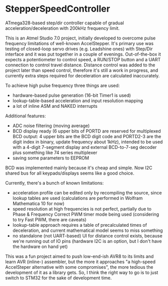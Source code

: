 # StepperSpeedController
ATmega328-based step/dir controller capable of gradual acceleration/deceleration with 200kHz frequency limit.

This is an Atmel Studio 7.0 project, initially developed to overcome pulse frequency limitations of well-known AccelStepper. It's primary use was testing of closed-loop servo drives (e.g. Leadshine ones) with Step/Dir interface and it was put together in a couple of evenings. Out-of-the-box it expects a potentiometer to control speed, a RUN/STOP button and a UART connection to control travel distance. Distance control was added to the project later than speed control, therefore it's still a work in progress, and currently extra steps required for deceleration are calculated inaccurately.

To achieve high pulse frequency three things are used:
  - hardware-based pulse generation (16-bit Timer1 is used)
  - lookup-table-based acceleration and input resolution mapping
  - a lot of inline ASM and NAKED interrupts
  
Additional features:
  - ADC noise filtering (moving average)
  - BCD display ready (6 upper bits of PORTD are reserved for multiplexed BCD output: 4 upper bits are the BCD digit code and PORTD2-3 are the digit index in binary, update frequency about 1kHz), intended to be used with a 4-digit 7-segment display and external BCD-to-7-seg decoder plus something like 74 series multiplexer
  - saving some parameters to EEPROM
  
BCD was implemented mainly because it's cheap and simple. Now I2C shared bus for all keypads/displays seems like a good choice.

Currently, there's a bunch of known limitations:
  - acceleration profile can be edited only by recompiling the source, since lookup tables are used (calculations are performed in Wolfram Mathematica 10 for now)
  - speed resolution at high frequencies is not perfect, partially due to Phase & Frequency Correct PWM timer mode being used (considering to try Fast PWM, there are caveats)
  - lookup-table approach requires a table of precalculated times of deceleration, and current mathematical model seems to miss something
  - no standalone (not UART-based) UI for distance control exists, because we're running out of IO pins (hardware I2C is an option, but I don't have the hardware on hand yet)

This was a fun project aimed to push low-end-ish AVR8 to its limits and learn AVR (inline-) assembler, but the more it approaches "a high-speed AccelSteper alternative with some compromises", the more tedious the development of it as a library gets. So, I think the right way to go is to just switch to STM32 for the sake of development time.
